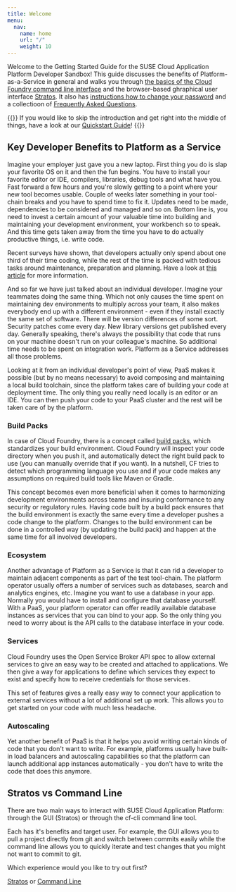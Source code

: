 ```yaml
---
title: Welcome
menu:
  nav:
    name: home
    url: "/"
    weight: 10
---
```


Welcome to the Getting Started Guide for the SUSE Cloud Application Platform Developer Sandbox! This guide discusses the benefits of Platform-as-a-Service in general and walks you through [the basics of the Cloud Foundry command line interface](/cli) and the browser-based ghraphical user interface [Stratos](/stratos). It also has [instructions how to change your password](/password) and a collectioon of [Frequently Asked Questions](/faq). 

{{<callout>}}
If you would like to skip the introduction and get right into the middle of things, have a look at our [Quickstart Guide](/quickstart/)!
{{</callout>}}

## Key Developer Benefits to Platform as a Service

Imagine your employer just gave you a new laptop. First thing you do is slap your favorite OS on it and then the fun begins. You have to install your favorite editor or IDE, compilers, libraries, debug tools and what have you. Fast forward a few hours and you're slowly getting to a point where your new tool becomes usable. Couple of weeks later something in your tool-chain breaks and you have to spend time to fix it. Updates need to be made, dependencies to be considered and managed and so on. Bottom line is, you need to invest a certain amount of your valuable time into building and maintaining your development environment, your workbench so to speak. And this time gets taken away from the time you have to do actually productive things, i.e. write code. 

Recent surveys have shown, that developers actually only spend about one third of their time coding, while the rest of the time is packed with tedious tasks around maintenance, preparation and planning. Have a look at [this article](https://thenewstack.io/how-much-time-do-developers-spend-actually-writing-code/) for more information. 

And so far we have just talked about an individual developer. Imagine your teammates doing the same thing. Which not only causes the time spent on maintaining dev environments to multiply across your team, it also makes everybody end up with a different environment - even if they install exactly the same set of software. There will be version differences of some sort. Security patches come every day. New library versions get published every day. Generally speaking, there's always the possibility that code that runs on your machine doesn't run on your colleague's machine. So additional time needs to be spent on integration work. Platform as a Service addresses all those problems. 

Looking at it from an individual developer's point of view, PaaS makes it possible (but by no means necessary) to avoid composing and maintaining a local build toolchain, since the platform takes care of building your code at deployment time. The only thing you really need locally is an editor or an IDE. You can then push your code to your PaaS cluster and the rest will be taken care of by the platform. 

### Build Packs
In case of Cloud Foundry, there is a concept called [build packs](https://docs.cloudfoundry.org/buildpacks/), which standardizes your build environment. Cloud Foundry will inspect your code directory when you push it, and automatically detect the right build pack to use (you can manually override that if you want). In a nutshell, CF tries to detect which programming language you use and if your code makes any assumptions on required build tools like Maven or Gradle. 

This concept becomes even more beneficial when it comes to harmonizing development environments across teams and insuring conformance to any security or regulatory rules. Having code built by a build pack ensures that the build environment is exactly the same every time a developer pushes a code change to the platform. Changes to the build environment can be done in a controlled way (by updating the build pack) and happen at the same time for all involved developers. 


### Ecosystem

Another advantage of Platform as a Service is that it can rid a developer to maintain adjacent components as part of the test tool-chain. The platform operator usually offers a number of services such as databases, search and analytics engines, etc. Imagine you want to use a database in your app. Normally you would have to install and configure that database yourself. With a PaaS, your platform operator can offer readily available database instances as services that you can bind to your app. So the only thing you need to worry about is the API calls to the database interface in your code. 

### Services

Cloud Foundry uses the Open Service Broker API spec to allow external services to give an easy way to be created and attached to applications. We then give a way for applications to define which services they expect to exist and specify how to receive credentials for those services.

This set of features gives a really easy way to connect your application to external services without a lot of additional set up work. This allows you to get started on your code with much less headache.

### Autoscaling

Yet another benefit of PaaS is that it helps you avoid writing certain kinds of code that you don't want to write. For example, platforms usually have built-in load balancers and autoscaling capabilities so that the platform can launch additional app instances automatically - you don't have to write the code that does this anymore. 
  
## Stratos vs Command Line

There are two main ways to interact with SUSE Cloud Application Platform: through the GUI (Stratos) or through the cf-cli command line tool. 

Each has it's benefits and target user. For example, the GUI allows you to pull a project directly from git and switch between commits easily while the command line allows you to quickly iterate and test changes that you might not want to commit to git.

Which experience would you like to try out first?

[Stratos](/stratos/) or 
[Command Line](/cli/)
